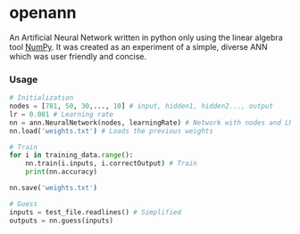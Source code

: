 # openann

An Artificial Neural Network written in python only using the linear algebra tool [NumPy](https://numpy.org/). It was created as an experiment of a simple, diverse ANN which was user friendly and concise.

### Usage

```python
# Initialization
nodes = [781, 50, 30,..., 10] # input, hidden1, hidden2..., output
lr = 0.001 # Learning rate
nn = ann.NeuralNetwork(nodes, learningRate) # Network with nodes and LR
nn.load('weights.txt') # Loads the previous weights

# Train
for i in training_data.range():
	nn.train(i.inputs, i.correctOutput) # Train
	print(nn.accuracy)

nn.save('weights.txt')

# Guess
inputs = test_file.readlines() # Simplified
outputs = nn.guess(inputs)

```

